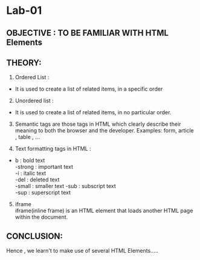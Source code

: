 # Lab-01  
## OBJECTIVE : TO BE FAMILIAR WITH HTML Elements  

## THEORY:  

1. Ordered List :
- It is used to create a list of related items, in a specific order  

2. Unordered list :
- It is used to create a list of related items, in no particular order.

3. Semantic tags are those tags in HTML which clearly describe their meaning to both the browser and the developer. Examples: form, article , table , ...

4. Text formatting tags in HTML :   
- b : bold  text  
-strong : important text  
-i : italic text  
-del : deleted text  
-small : smaller text
-sub : subscript text  
-sup : superscript text  
    
       
5. iframe   
iframe(inline frame) is an HTML element that loads another HTML page within the document.



## CONCLUSION: 
Hence , we learn't to make use of several HTML Elements.....

